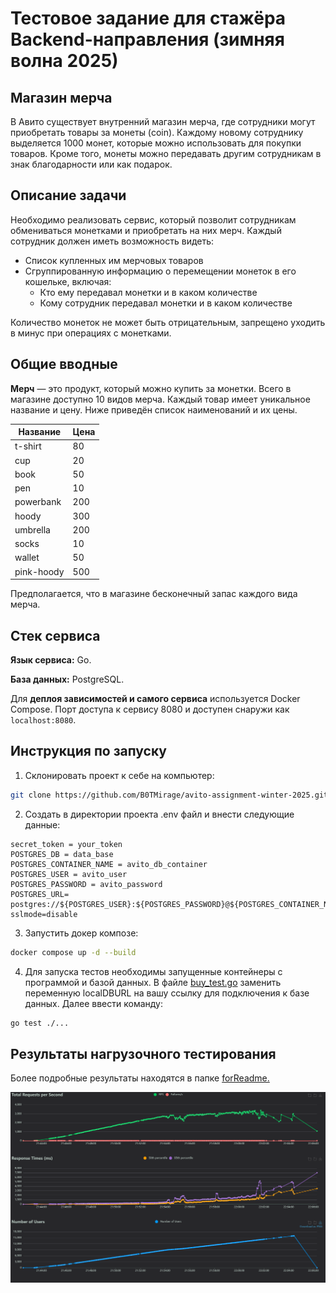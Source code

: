 # **Тестовое задание для стажёра Backend-направления (зимняя волна 2025)**

## Магазин мерча

В Авито существует внутренний магазин мерча, где сотрудники могут приобретать товары за монеты (coin). Каждому новому сотруднику выделяется 1000 монет, которые можно использовать для покупки товаров. Кроме того, монеты можно передавать другим сотрудникам в знак благодарности или как подарок.

## Описание задачи

Необходимо реализовать сервис, который позволит сотрудникам обмениваться монетками и приобретать на них мерч. Каждый сотрудник должен иметь возможность видеть:

- Список купленных им мерчовых товаров  
- Сгруппированную информацию о перемещении монеток в его кошельке, включая:  
  - Кто ему передавал монетки и в каком количестве  
  - Кому сотрудник передавал монетки и в каком количестве

Количество монеток не может быть отрицательным, запрещено уходить в минус при операциях с монетками.

## **Общие вводные**

**Мерч** — это продукт, который можно купить за монетки. Всего в магазине доступно 10 видов мерча. Каждый товар имеет уникальное название и цену. Ниже приведён список наименований и их цены.

| Название     | Цена |
|--------------|------|
| t-shirt      | 80   |
| cup          | 20   |
| book         | 50   |
| pen          | 10   |
| powerbank    | 200  |
| hoody        | 300  |
| umbrella     | 200  |
| socks        | 10   |
| wallet       | 50   |
| pink-hoody   | 500  |

Предполагается, что в магазине бесконечный запас каждого вида мерча.

## **Стек сервиса**

**Язык сервиса:** Go.
 
**База данных:** PostgreSQL.
 
Для **деплоя зависимостей и самого сервиса** используется Docker Compose. Порт доступа к сервису 8080 и доступен снаружи как `localhost:8080`.

## **Инструкция по запуску**

1. Склонировать проект к себе на компьютер:

```sh
git clone https://github.com/B0TMirage/avito-assignment-winter-2025.git
```

2. Создать в директории проекта .env файл и внести следующие данные:
```
secret_token = your_token
POSTGRES_DB = data_base
POSTGRES_CONTAINER_NAME = avito_db_container
POSTGRES_USER = avito_user
POSTGRES_PASSWORD = avito_password
POSTGRES_URL= postgres://${POSTGRES_USER}:${POSTGRES_PASSWORD}@${POSTGRES_CONTAINER_NAME}:5432/${POSTGRES_DB}?sslmode=disable
```

3. Запустить докер композе:

```sh
docker compose up -d --build
```

4. Для запуска тестов необходимы запущенные контейнеры с программой и базой данных. В файле [buy_test.go](/pkg/handlers/buy_test.go) заменить переменную localDBURL на вашу ссылку для подключения к базе данных. Далее ввести команду:
```sh
go test ./...
```

## **Результаты нагрузочного тестирования**

Более подробные результаты находятся в папке [forReadme.](/forReadme/load_testing.html)

![Load testing](forReadme/load_testing.png)